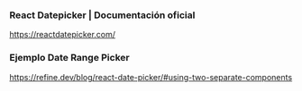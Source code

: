 ### React Datepicker | Documentación oficial

https://reactdatepicker.com/

### Ejemplo Date Range Picker

https://refine.dev/blog/react-date-picker/#using-two-separate-components
